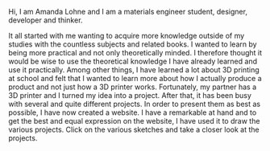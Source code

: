 Hi, I am Amanda Lohne
and I am a materials engineer student, designer, developer and thinker.

It all started with me wanting to acquire more knowledge outside of my studies with the countless subjects and related books. I wanted to learn by being more practical and not only theoretically minded. I therefore thought it would be wise to use the theoretical knowledge I have already learned and use it practically. Among other things, I have learned a lot about 3D printing at school and felt that I wanted to learn more about how I actually produce a product and not just how a 3D printer works. Fortunately, my partner has a 3D printer and I turned my idea into a project. After that, it has been busy with several and quite different projects. In order to present them as best as possible, I have now created a website. I have a remarkable at hand and to get the best and equal expression on the website, I have used it to draw the various projects. Click on the various sketches and take a closer look at the projects.
